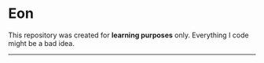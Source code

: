 # Eon

This repository was created for **learning purposes** only. Everything I code might be a bad idea.

---
